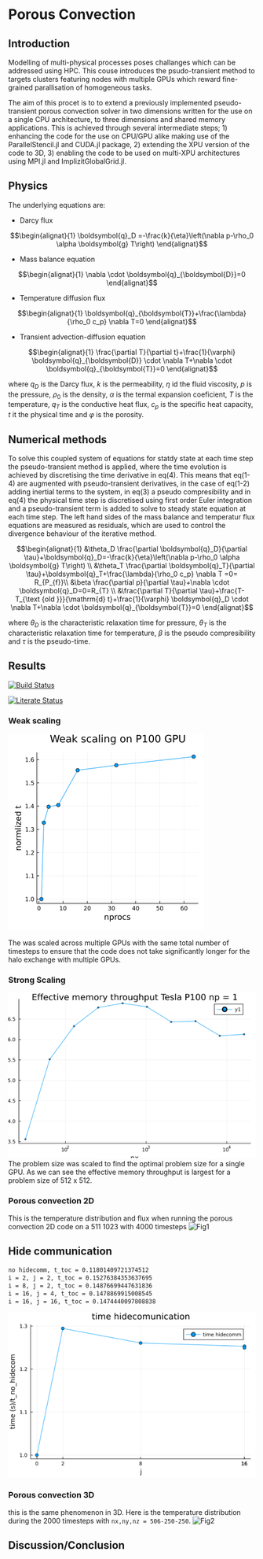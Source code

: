 # Porous Convection

## Introduction
Modelling of multi-physical processes poses challanges which can be addressed using HPC. This couse introduces the psudo-transient method to targets clusters featuring nodes with multiple GPUs which reward fine-grained parallisation of homogeneous tasks.

The aim of this procet is to to extend a previously implemented pseudo-transient porous convection solver in two dimensions written for the use on a single CPU architecture, to three dimensions and shared memory applications. This is achieved through several intermediate steps; 1) enhancing the code for the use on CPU/GPU alike making use of the ParallelStencil.jl and CUDA.jl package, 2) extending the XPU version of the code to 3D, 3) enabling the code to be used on multi-XPU architectures using MPI.jl and ImplizitGlobalGrid.jl. 

## Physics
The underlying equations are:
 - Darcy flux
```math
\begin{alignat}{1}
    \boldsymbol{q}_D =-\frac{k}{\eta}\left(\nabla p-\rho_0 \alpha \boldsymbol{g} T\right)
\end{alignat}
```
- Mass balance equation
```math
\begin{alignat}{1}
    \nabla \cdot \boldsymbol{q}_{\boldsymbol{D}}=0
\end{alignat}
```
- Temperature diffusion flux
```math
\begin{alignat}{1}
    \boldsymbol{q}_{\boldsymbol{T}}+\frac{\lambda}{\rho_0 c_p} \nabla T=0
\end{alignat}
```
- Transient advection-diffusion equation
```math
\begin{alignat}{1}
    \frac{\partial T}{\partial t}+\frac{1}{\varphi} \boldsymbol{q}_{\boldsymbol{D}} \cdot \nabla T+\nabla \cdot \boldsymbol{q}_{\boldsymbol{T}}=0
\end{alignat}
```

where $q_{D}$ is the Darcy flux, $k$ is the permeability, $\eta$ id the fluid viscosity, $p$ is the pressure, $\rho_{0}$ is the density, $\alpha$ is the termal expansion coeficient, $T$ is the temperature, $q_{T}$ is the conductive heat flux, $c_{p}$ is the specific heat capacity, $t$ it the physical time and $\varphi$ is the porosity.

## Numerical methods
To solve this coupled system of equations for statdy state at each time step the pseudo-transient method is applied, where the time evolution is achieved by discretising the time derivative in eq(4). This means that eq(1-4) are augmented with pseudo-transient derivatives, in the case of eq(1-2) adding inertial terms to the system, in eq(3) a pseudo compresibility and in eq(4) the physical time step is discretised using first order Euler integration and a pseudo-transient term is added to solve to steady state equation at each time step.
The left hand sides of the mass balance and temperatur flux equations are measured as residuals, which are used to control the divergence behaviour of the iterative method.
```math
\begin{alignat}{1}
    &\theta_D \frac{\partial \boldsymbol{q}_D}{\partial \tau}+\boldsymbol{q}_D=-\frac{k}{\eta}\left(\nabla p-\rho_0 \alpha \boldsymbol{g} T\right) \\
    &\theta_T \frac{\partial \boldsymbol{q}_T}{\partial \tau}+\boldsymbol{q}_T+\frac{\lambda}{\rho_0 c_p} \nabla T =0= R_{P_{f}}\\
    &\beta \frac{\partial p}{\partial \tau}+\nabla \cdot \boldsymbol{q}_D=0=R_{T} \\
    &\frac{\partial T}{\partial \tau}+\frac{T-T_{\text {old }}}{\mathrm{d} t}+\frac{1}{\varphi} \boldsymbol{q}_D \cdot \nabla T+\nabla \cdot \boldsymbol{q}_{\boldsymbol{T}}=0
\end{alignat}
```

where $\theta_{D}$ is the characteristic relaxation time for pressure, $\theta_{T}$ is the characteristic relaxation time for temperature, $\beta$ is the pseudo compresibility and $\tau$ is the pseudo-time.


## Results

[![Build Status](https://github.com/TheFibonacciEffect/pde-on-gpu-gutsche/actions/workflows/CI.yml/badge.svg)](https://github.com/TheFibonacciEffect/pde-on-gpu-gutsche/actions/workflows/CI.yml)

[![Literate Status](https://github.com/TheFibonacciEffect/pde-on-gpu-gutsche/actions/workflows/Literate.yml/badge.svg)](https://github.com/TheFibonacciEffect/pde-on-gpu-gutsche/actions/workflows/Literate.yml)

<!-- [![Build Status](https://github.com/omlins/ParallelStencil.jl/workflows/CI/badge.svg)](https://github.com/omlins/ParallelStencil.jl/actions) -->

### Weak scaling
![weak scaling](../lecture8/docs/weak_scaling.png)

The was scaled across multiple GPUs with the same total number of timesteps to ensure that the code does not take significantly longer for the halo exchange with multiple GPUs.

### Strong Scaling
![strong scaling](../lecture8/docs/StrongScaling.png)
The problem size was scaled to find the optimal problem size for a single GPU. As we can see the effective memory throughput is largest for a problem size of 512 x 512.

### Porous convection 2D
This is the temperature distribution and flux when running the porous convection 2D code on a 511 1023 with 4000 timesteps
![Fig1](docs/PorousConvection2D.gif)

## Hide communication
    no hidecomm, t_toc = 0.11801409721374512
    i = 2, j = 2, t_toc = 0.15276384353637695
    i = 8, j = 2, t_toc = 0.14876699447631836
    i = 16, j = 4, t_toc = 0.1478869915008545
    i = 16, j = 16, t_toc = 0.1474440097808838
![time com](../lecture8/src/ex2/t6%20communication/time_communtication.png)

### Porous convection 3D
this is the same phenomenon in 3D. Here is the temperature distribution during the 2000 timesteps with `nx,ny,nz = 506-250-250`.
![Fig2](docs/porous_conv_multixpu.gif)
## Discussion/Conclusion
